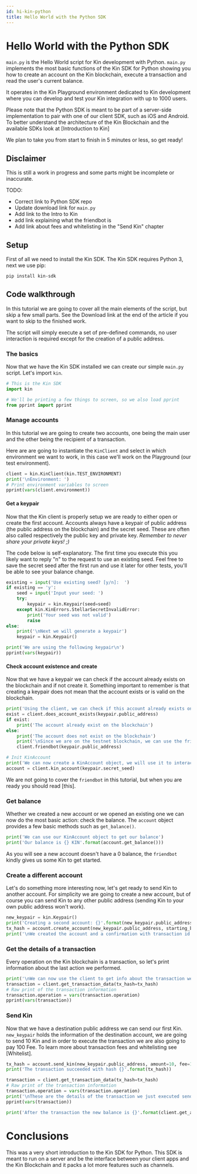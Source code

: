 ```yaml
---
id: hi-kin-python
title: Hello World with the Python SDK
---
```

# Hello World with the Python SDK
`main.py` is the Hello World script for Kin development with Python. `main.py` implements the most basic functions of the Kin SDK for Python showing you how to create an account on the Kin blockchain, execute a transaction and read the user's current balance.

It operates in the Kin Playground environment dedicated to Kin development where you can develop and test your Kin integration with up to 1000 users.

Please note that the Python SDK is meant to be part of a server-side implementation to pair with one of our client SDK, such as iOS and Android. To better understand the architecture of the Kin Blockchain and the available SDKs look at [Introduction to Kin]

We plan to take you from start to finish in 5 minutes or less, so get ready!

## Disclaimer
This is still a work in progress and some parts might be incomplete or inaccurate.

TODO:
- Correct link to Python SDK repo
- Update download link for `main.py`
- Add link to the Intro to Kin
- add link explaining what the friendbot is
- Add link about fees and whitelisting in the "Send Kin" chapter

## Setup
First of all we need to install the Kin SDK. The Kin SDK requires Python 3, next we use pip:

```bash
pip install kin-sdk
```

## Code walkthrough
In this tutorial we are going to cover all the main elements of the script, but skip a few small parts. See the Download link at the end of the article if you want to skip to the finished work.

The script will simply execute a set of pre-defined commands, no user interaction is required except for the creation of a public address.

### The basics
Now that we have the Kin SDK installed we can create our simple `main.py` script. Let's import `kin`.

```python
# This is the Kin SDK
import kin

# We'll be printing a few things to screen, so we also load pprint
from pprint import pprint
```

### Manage accounts
In this tutorial we are going to create two accounts, one being the main user and the other being the recipient of a transaction.

Here are are going to instantiate the `KinClient` and select in which environment we want to work, in this case we'll work on the Playground (our test environment).

```python
client = kin.KinClient(kin.TEST_ENVIRONMENT)
print('\nEnvironment: ')
# Print environment variables to screen
pprint(vars(client.environment))
```

#### Get a keypair
Now that the Kin client is properly setup we are ready to either open or create the first account. Accounts always have a keypair of public address (the public address on the blockchain) and the secret seed. These are often also called respectively the public key and private key. *Remember to never share your private keys! ;)*

The code below is self-explanatory. The first time you execute this you likely want to reply "n" to the request to use an existing seed. Feel free to save the secret seed after the first run and use it later for other tests, you'll be able to see your balance change.

```python
existing = input('Use existing seed? [y/n]:  ')
if existing == 'y':
    seed = input('Input your seed: ')
    try:
        keypair = kin.Keypair(seed=seed)
    except kin.KinErrors.StellarSecretInvalidError:
        print('Your seed was not valid')
        raise
else:
    print('\nNext we will generate a keypair')
    keypair = kin.Keypair()

print('We are using the following keypair\n')
pprint(vars(keypair))
```

#### Check account existence and create
Now that we have a keypair we can check if the account already exists on the blockchain and if not create it. Something important to remember is that creating a keypair does not mean that the account exists or is valid on the blockchain.

```python
print('Using the client, we can check if this account already exists on the blockchain')
exist = client.does_account_exists(keypair.public_address)
if exist:
    print('The account already exist on the blockchain')
else:
    print('The account does not exist on the blockchain')
    print('\nSince we are on the testnet blockchain, we can use the friendbot to create our account...\n')
    client.friendbot(keypair.public_address)

# Init KinAccount
print('We can now create a KinAccount object, we will use it to interact with our account')
account = client.kin_account(keypair.secret_seed)
```

We are not going to cover the `friendbot` in this tutorial, but when you are ready you should read [this].

### Get balance
Whether we created a new account or we opened an existing one we can now do the most basic action: check the balance. The `account` object provides a few basic methods such as `get_balance()`.

```python
print('We can use our KinAccount object to get our balance')
print('Our balance is {} KIN'.format(account.get_balance()))
```

As you will see a new account doesn't have a 0 balance, the `friendbot` kindly gives us some Kin to get started.

### Create a different account
Let's do something more interesting now, let's get ready to send Kin to another account. For simplicity we are going to create a new account, but of course you can send Kin to any other public address (sending Kin to your own public address won't work).

```python
new_keypair = kin.Keypair()
print('Creating a second account: {}'.format(new_keypair.public_address))
tx_hash = account.create_account(new_keypair.public_address, starting_balance=1000, fee=100, memo_text='Example')
print('\nWe created the account and a confirmation with transaction id: {}'.format(tx_hash))
```

### Get the details of a transaction
Every operation on the Kin blockchain is a transaction, so let's print information about the last action we performed.

```python
print('\nWe can now use the client to get info about the transaction we did\n')
transaction = client.get_transaction_data(tx_hash=tx_hash)
# Raw print of the transaction information
transaction.operation = vars(transaction.operation)
pprint(vars(transaction))
```

### Send Kin
Now that we have a destination public address we can send our first Kin. `new_keypair` holds the information of the destination account, we are going to send 10 Kin and in order to execute the transaction we are also going to pay 100 Fee. To learn more about transaction fees and whitelisting see [Whitelist].

```python
tx_hash = account.send_kin(new_keypair.public_address, amount=10, fee=100, memo_text='Hello World')
print('The transaction succeeded with hash {}'.format(tx_hash))

transaction = client.get_transaction_data(tx_hash=tx_hash)
# Raw print of the transaction information
transaction.operation = vars(transaction.operation)
print('\nThese are the details of the transaction we just executed sending Kin to our test account')
pprint(vars(transaction))

print('After the transaction the new balance is {}'.format(client.get_account_balance(new_keypair.public_address)))
```

# Conclusions
This was a very short introduction to the Kin SDK for Python. This SDK is meant to run on a server and be the interface between your client apps and the Kin Blockchain and it packs a lot more features such as channels.
